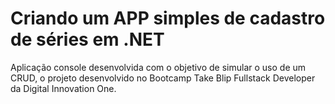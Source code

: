 # Criando um APP simples de cadastro de séries em .NET
Aplicação console desenvolvida  com o objetivo de simular o uso de um CRUD, o projeto desenvolvido no  Bootcamp  Take Blip Fullstack Developer da Digital Innovation One.
